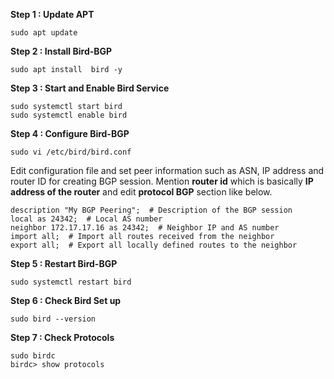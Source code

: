 ﻿**Step 1 : Update APT**

    sudo apt update
   **Step 2 : Install Bird-BGP**
   
    sudo apt install  bird -y
   **Step 3 : Start and Enable Bird Service**
   
    sudo systemctl start bird
    sudo systemctl enable bird
   
   **Step 4 : Configure Bird-BGP**
  
    sudo vi /etc/bird/bird.conf
   Edit configuration file and set peer information such as ASN, IP address and router ID for creating BGP session. Mention **router id** which is basically **IP address of the router** and edit **protocol BGP** section like below. 

    description "My BGP Peering";  # Description of the BGP session
    local as 24342;  # Local AS number
    neighbor 172.17.17.16 as 24342;  # Neighbor IP and AS number
    import all;  # Import all routes received from the neighbor
    export all;  # Export all locally defined routes to the neighbor
**Step 5 : Restart Bird-BGP**

    sudo systemctl restart bird
**Step 6 : Check Bird Set up**
  

    sudo bird --version

**Step 7 : Check Protocols**

    sudo birdc
    birdc> show protocols

